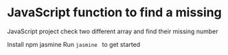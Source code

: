# JavaScript function to find a missing
JavaScript project check  two different array and find their missing number

Install npm jasmine
Run `jasmine ` to get started
